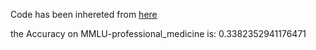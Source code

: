 Code has been inhereted from [here](https://github.com/nyuolab/MedMobile/tree/main/Evaluation)

the Accuracy on MMLU-professional_medicine is: 0.3382352941176471
